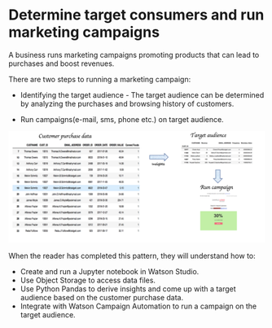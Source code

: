 # Determine target consumers and run marketing campaigns

A business runs marketing campaigns promoting products that can lead to purchases and boost revenues. 

There are two steps to running a marketing campaign:

* Identifying the target audience - The target audience can be determined by analyzing the purchases and browsing history of customers.  

* Run campaigns(e-mail, sms, phone etc.) on target audience.


![](images/usecase_flow.png)


When the reader has completed this pattern, they will understand how to:
* Create and run a Jupyter notebook in Watson Studio.
* Use Object Storage to access data files.
* Use Python Pandas to derive insights and come up with a target audience based on the customer purchase data.
* Integrate with Watson Campaign Automation to run a campaign on the target audience.


